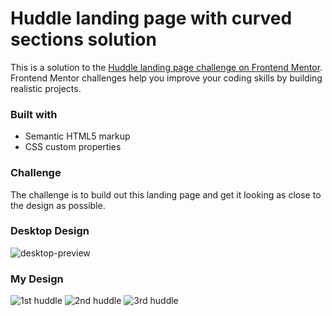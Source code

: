 # Huddle landing page with curved sections solution

This is a solution to the [Huddle landing page challenge on Frontend Mentor](https://www.frontendmentor.io/challenges/huddle-landing-page-with-curved-sections-5ca5ecd01e82137ec91a50f2). Frontend Mentor challenges help you improve your coding skills by building realistic projects. 

### Built with

- Semantic HTML5 markup
- CSS custom properties

### Challenge
The challenge is to build out this landing page and get it looking as close to the design as possible.

### Desktop Design
![desktop-preview](https://github.com/khaekelvin/huddle-page/assets/130221570/a16c2a2b-be1e-4f12-a0a6-92d2efa80c83)

### My Design
![1st huddle](https://github.com/khaekelvin/huddle-page/assets/130221570/c6680eb5-aaea-43de-a166-1247288eec0e)
![2nd huddle](https://github.com/khaekelvin/huddle-page/assets/130221570/4db625d7-0cec-4deb-a29d-9da3972a082a)
![3rd huddle](https://github.com/khaekelvin/huddle-page/assets/130221570/d62a7451-2427-4e79-bbc8-5500bc57ca15)
